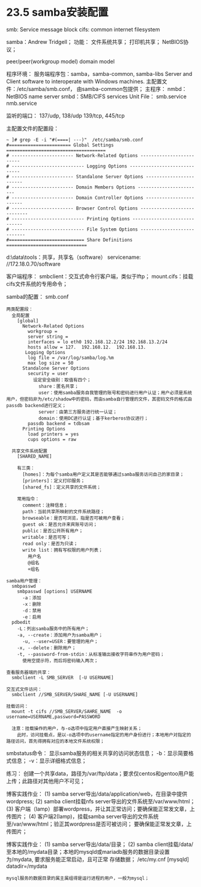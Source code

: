 # 23.5 samba安装配置
smb: Service message block
cifs: common internet filesystem

samba：Andrew Tridgell；
  功能：
    文件系统共享；
    打印机共享；
    NetBIOS协议；

  peer/peer(workgroup model)
  domain model

程序环境：
  服务端程序包：samba，samba-common, samba-libs
    Server and Client software to interoperate with Windows machines.
  主配置文件：/etc/samba/smb.conf， 由samba-common包提供；
  主程序：
    nmbd：NetBIOS name server
    smbd：SMB/CIFS services
  Unit File：
    smb.service
    nmb.service

  监听的端口：
    137/udp, 138/udp
    139/tcp, 445/tcp

主配置文件的配置段：
```
~ ]# grep -E -i "#(====| ---)"  /etc/samba/smb.conf
#======================= Global Settings =====================================
# ----------------------- Network-Related Options -------------------------
# --------------------------- Logging Options -----------------------------
# ----------------------- Standalone Server Options ------------------------
# ----------------------- Domain Members Options ------------------------
# ----------------------- Domain Controller Options ------------------------
# ----------------------- Browser Control Options ----------------------------
# --------------------------- Printing Options -----------------------------
# --------------------------- File System Options ---------------------------
#============================ Share Definitions ==============================
```
d:\data\tools：共享，共享名（software）
  servicename:
    //172.18.0.70/software


客户端程序：
  smbclient：交互式命令行客户端，类似于lftp；
  mount.cifs：挂载cifs文件系统的专用命令；

samba的配置：
  smb.conf

    两类配置段：
      全局配置
        [global]
          Network-Related Options
            workgroup =
            server string =
            interfaces = lo eth0 192.168.12.2/24 192.168.13.2/24
            hosts allow = 127.  192.168.12.  192.168.13.
           Logging Options
            log file = /var/log/samba/log.%m
            max log size = 50
          Standalone Server Options
            security = user
              设定安全级别：取值有四个；
                share：匿名共享；
                user：使用samba服务自我管理的账号和密码进行用户认证；用户必须是系统用户，但密码非为/etc/shadow中的密码，而由samba自行管理的文件，其密码文件的格式由passdb backend进行定义；
                server：由第三方服务进行统一认证；
                domain：使用DC进行认证；基于kerberos协议进行；
            passdb backend = tdbsam
          Printing Options
            load printers = yes
            cups options = raw

      共享文件系统配置
        [SHARED_NAME]

        有三类：
          [homes]：为每个samba用户定义其是否能够通过samba服务访问自己的家目录；
          [printers]：定义打印服务；
          [shared_fs]：定义共享的文件系统；

        常用指令：
          comment：注释信息；
          path：当前共享所映射的文件系统路径；
          browseable：是否可浏览，指是否可被用户查看；
          guest ok：是否允许来宾账号访问；
          public：是否公开所有用户；
          writable：是否可写；
          read only：是否为只读；
          write list：拥有写权限的用户列表；
            用户名
            @组名
            +组名

    samba用户管理：
      smbpasswd
        smbpasswd [options] USERNAME
          -a：添加
          -x：删除
          -d：禁用
          -e：启用
      pdbedit
        -L：列出samba服务中的所有用户；
        -a, --create：添加用户为samba用户；
          -u, --user=USER：要管理的用户；
        -x, --delete：删除用户；
        -t, --password-from-stdin：从标准输出接收字符串作为用户密码；
          使用空提示符，而后将密码输入两次；

    查看服务器端的共享：
      smbclient -L SMB_SERVER  [-U USERNAME]

    交互式文件访问：
      smbclient //SMB_SERVER/SHARE_NAME [-U USERNAME]

    挂载访问：
      mount -t cifs //SMB_SERVER/SAHRE_NAME  -o username=USERNAME,password=PASSWORD

      注意：挂载操作的用户，与-o选项中指定用户直接产生映射关系；
        此时，访问挂载点，是以-o选项中的username指定的用户身份进行；本地用户对指定的路径访问，首先得拥有对应的本地文件系统权限；

  smbstatus命令：
    显示samba服务的相关共享的访问状态信息；
      -b：显示简要格式信息；
      -v：显示详细格式信息；

练习：
  创建一个共享data，路径为/var/ftp/data；要求仅centos和gentoo用户能上传；此路径对其他用户不可见；

博客实践作业：
  (1) samba server导出/data/application/web，在目录中提供wordpress;
  (2) samba  client挂载nfs server导出的文件系统至/var/www/html；
  (3) 客户端（lamp）部署wordpress，并让其正常访问；要确保能正常发文章，上传图片；
  (4) 客户端2(lamp)，挂载samba  server导出的文件系统至/var/www/html；验正其wordpress是否可被访问； 要确保能正常发文章，上传图片；

博客实践作业：
  (1) samba  server导出/data/目录；
  (2) samba  client挂载/data/至本地的/mydata目录；本地的mysqld或mariadb服务的数据目录设置为/mydata, 要求服务能正常启动，且可正常 存储数据；
    /etc/my.cnf
    [mysqld]
    datadir=/mydata

    mysql服务的数据目录的属主属组得是运行进程的用户，一般为mysql；
